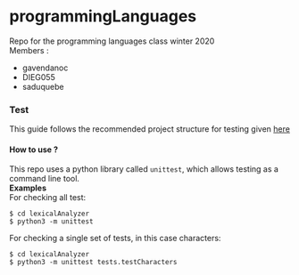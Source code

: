 # programmingLanguages
Repo for the programming languages class winter 2020  
Members : 
  - gavendanoc
  - DIEG055
  - saduquebe

### Test

This guide follows the recommended project structure for testing given [here](https://stackoverflow.com/questions/1896918/running-unittest-with-typical-test-directory-structure) 

#### How to use ?
This repo uses a python library called `unittest`, which allows testing as a command line tool.  
**Examples**  
For checking all test:
```shell
$ cd lexicalAnalyzer
$ python3 -m unittest
```

For checking a single set of tests, in this case characters:
```shell
$ cd lexicalAnalyzer
$ python3 -m unittest tests.testCharacters
```
